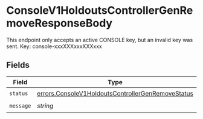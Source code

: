 # ConsoleV1HoldoutsControllerGenRemoveResponseBody

This endpoint only accepts an active CONSOLE key, but an invalid key was sent. Key: console-xxxXXXxxxXXXxxx


## Fields

| Field                                                                                                                  | Type                                                                                                                   | Required                                                                                                               | Description                                                                                                            |
| ---------------------------------------------------------------------------------------------------------------------- | ---------------------------------------------------------------------------------------------------------------------- | ---------------------------------------------------------------------------------------------------------------------- | ---------------------------------------------------------------------------------------------------------------------- |
| `status`                                                                                                               | [errors.ConsoleV1HoldoutsControllerGenRemoveStatus](../../models/errors/consolev1holdoutscontrollergenremovestatus.md) | :heavy_check_mark:                                                                                                     | N/A                                                                                                                    |
| `message`                                                                                                              | *string*                                                                                                               | :heavy_check_mark:                                                                                                     | N/A                                                                                                                    |